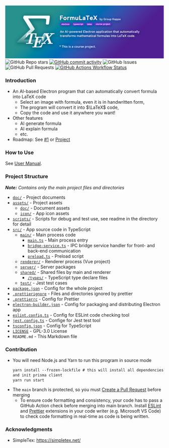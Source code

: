 ![FormuLaTeX](/assets/doc/readme-banner.png)  
![GitHub Repo stars](https://img.shields.io/github/stars/Leo204-LKY/FormuLaTeX?style=for-the-badge)
[![GitHub commit activity](https://img.shields.io/github/commit-activity/t/Leo204-LKY/FormuLaTeX?style=for-the-badge)](https://github.com/Leo204-LKY/FormuLaTeX/commits/main/)
![GitHub Issues](https://img.shields.io/github/issues/Leo204-LKY/FormuLaTeX?style=for-the-badge)
![GitHub Pull Requests](https://img.shields.io/github/issues-pr/Leo204-LKY/FormuLaTeX?style=for-the-badge)
[![GitHub Actions Workflow Status](https://img.shields.io/github/actions/workflow/status/Leo204-LKY/FormuLaTeX/eslint.yml?style=for-the-badge)](https://github.com/Leo204-LKY/FormuLaTeX/actions/workflows/eslint.yml)

### Introduction

- An AI-based Electron program that can automatically convert formula into LaTeX code
    - Select an image with formula, even it is in handwritten form,
    - The program will convert it into $\LaTeX$ code,
    - Copy the code and use it anywhere you want!
- Other features
    - AI generate formula
    - AI explain formula
    - etc.
- Roadmap: See [#1](https://github.com/Leo204-LKY/FormuLaTeX/issues/1)
  or [Project](https://github.com/users/Leo204-LKY/projects/3/views/4)

### How to Use

See [User Manual](/doc/03-manual/user-manual.md).

### Project Structure

_**Note:** Contains only the main project files and directories_

- [`doc/`](/doc/) - Project documents
- [`assets/`](/assets/) - Project assets
    - [`doc/`](/assets/doc/) - Document assets
    - [`icon/`](/assets/icon/) - App icon assets
- [`scripts/`](/scripts/) - Scripts for debug and test use, see readme in the directory for detail
- [`src/`](/src/) - App source code in TypeScript
    - [`main/`](/src/main/) - Main process code
        - [`main.ts`](/src/main/main.ts) - Main process entry
        - [`bridge-service.ts`](/src/main/bridge-service.ts) - IPC bridge service handler for front- and back-end
          communication
        - [`preload.ts`](/src/main/preload.ts) - Preload script
    - [`renderer/`](/src/renderer/) - Renderer process (Vue project)
    - [`server/`](/src/server/) - Server packages
    - [`shared/`](/src/shared/) - Shared files by main and renderer
        - [`/types/`](/src/shared/types/) - TypeScript type declare files
    - [`test/`](/src/test/) - Jest test cases
- [`package.json`](/package.json) - Config for the whole project
- [`.prettierignore`](/.prettierignore) - Files and directories ignored by prettier
- [`.prettierrc`](/.prettierrc) - Config for Prettier
- [`electron-builder.json`](/electron-builder.json) - Config for packaging and distributing Electron app
- [`eslint.config.ts`](/eslint.config.ts) - Config for ESLint code checking tool
- [`jest.config.ts`](/jest.config.ts) - Confige for Jest test tool
- [`tsconfig.json`](/tsconfig.json) - Config for TypeScript
- [`LICENSE`](/LICENSE) - GPL-3.0 License
- `README.md` - This Markdown file

### Contribution

- You will need Node.js and Yarn to run this program in source mode
  ```shell
  yarn install --frozen-lockfile # this will install all dependencies and init prisma client
  yarn run start
  ```
- The `main` branch is protected, so you must [Create a Pull Request](https://github.com/Leo204-LKY/FormuLaTeX/compare)
  before merging
    - To ensure code formatting and consistency, your code has to pass a GitHub Action check before merging into main
      branch. Install [ESLint](https://eslint.org/) and [Prettier](https://prettier.io/) extensions in your code
      writer (e.g. Microsoft VS Code) to check code formatting in real-time as code is being written.

### Acknowledgments

- SimpleTex: https://simpletex.net/
